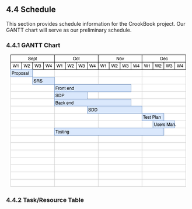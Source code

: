 ## 4.4 Schedule

This section provides schedule information for the CrookBook project. Our GANTT chart will serve as our preliminary schedule.

### 4.4.1 GANTT Chart
<p style="text-align:center">
  <img src="./images/CrookBookGaant.png">
</p>


### 4.4.2 Task/Resource Table
